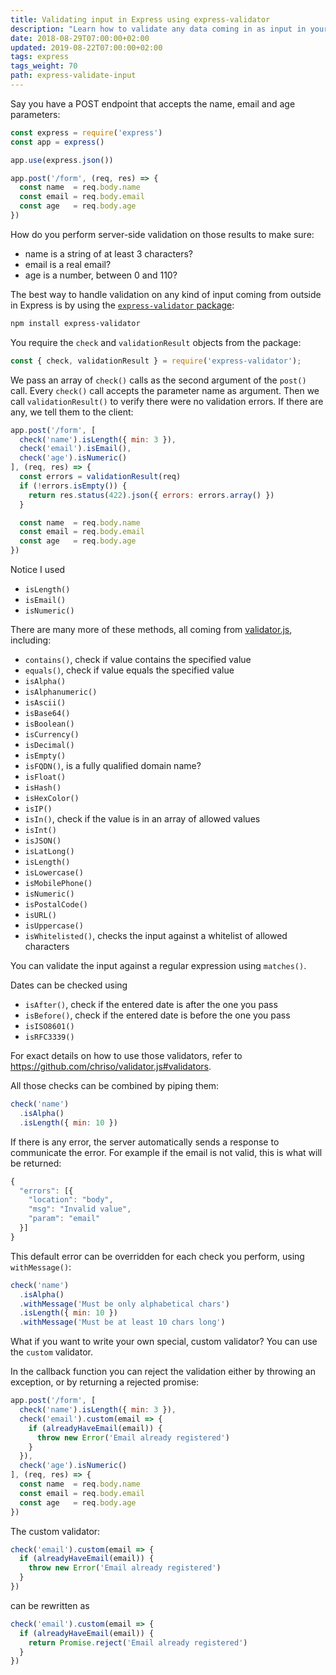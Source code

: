 ```yaml
---
title: Validating input in Express using express-validator
description: "Learn how to validate any data coming in as input in your Express endpoints"
date: 2018-08-29T07:00:00+02:00
updated: 2019-08-22T07:00:00+02:00
tags: express
tags_weight: 70
path: express-validate-input
---
```


Say you have a POST endpoint that accepts the name, email and age parameters:

```js
const express = require('express')
const app = express()

app.use(express.json())

app.post('/form', (req, res) => {
  const name  = req.body.name
  const email = req.body.email
  const age   = req.body.age
})
```

How do you perform server-side validation on those results to make sure:

- name is a string of at least 3 characters?
- email is a real email?
- age is a number, between 0 and 110?

The best way to handle validation on any kind of input coming from outside in Express is by using the [`express-validator` package](https://express-validator.github.io):

```bash
npm install express-validator
```

You require the `check` and `validationResult` objects from the package:

```js
const { check, validationResult } = require('express-validator');
```

We pass an array of `check()` calls as the second argument of the `post()` call. Every `check()` call accepts the parameter name as argument. Then we call `validationResult()` to verify there were no validation errors. If there are any, we tell them to the client:

```js
app.post('/form', [
  check('name').isLength({ min: 3 }),
  check('email').isEmail(),
  check('age').isNumeric()
], (req, res) => {
  const errors = validationResult(req)
  if (!errors.isEmpty()) {
    return res.status(422).json({ errors: errors.array() })
  }

  const name  = req.body.name
  const email = req.body.email
  const age   = req.body.age
})
```

Notice I used

- `isLength()`
- `isEmail()`
- `isNumeric()`

There are many more of these methods, all coming from [validator.js](https://github.com/chriso/validator.js#validators), including:

- `contains()`, check if value contains the specified value
- `equals()`, check if value equals the specified value
- `isAlpha()`
- `isAlphanumeric()`
- `isAscii()`
- `isBase64()`
- `isBoolean()`
- `isCurrency()`
- `isDecimal()`
- `isEmpty()`
- `isFQDN()`, is a fully qualified domain name?
- `isFloat()`
- `isHash()`
- `isHexColor()`
- `isIP()`
- `isIn()`, check if the value is in an array of allowed values
- `isInt()`
- `isJSON()`
- `isLatLong()`
- `isLength()`
- `isLowercase()`
- `isMobilePhone()`
- `isNumeric()`
- `isPostalCode()`
- `isURL()`
- `isUppercase()`
- `isWhitelisted()`, checks the input against a whitelist of allowed characters

You can validate the input against a regular expression using `matches()`.

Dates can be checked using

- `isAfter()`, check if the entered date is after the one you pass
- `isBefore()`, check if the entered date is before the one you pass
- `isISO8601()`
- `isRFC3339()`

For exact details on how to use those validators, refer to <https://github.com/chriso/validator.js#validators>.

All those checks can be combined by piping them:

```js
check('name')
  .isAlpha()
  .isLength({ min: 10 })
```

If there is any error, the server automatically sends a response to communicate the error. For example if the email is not valid, this is what will be returned:

```js
{
  "errors": [{
    "location": "body",
    "msg": "Invalid value",
    "param": "email"
  }]
}
```

This default error can be overridden for each check you perform, using `withMessage()`:

```js
check('name')
  .isAlpha()
  .withMessage('Must be only alphabetical chars')
  .isLength({ min: 10 })
  .withMessage('Must be at least 10 chars long')
```

What if you want to write your own special, custom validator? You can use the `custom` validator.

In the callback function you can reject the validation either by throwing an exception, or by returning a rejected promise:

```js
app.post('/form', [
  check('name').isLength({ min: 3 }),
  check('email').custom(email => {
    if (alreadyHaveEmail(email)) {
      throw new Error('Email already registered')
    }
  }),
  check('age').isNumeric()
], (req, res) => {
  const name  = req.body.name
  const email = req.body.email
  const age   = req.body.age
})
```

The custom validator:

```js
check('email').custom(email => {
  if (alreadyHaveEmail(email)) {
    throw new Error('Email already registered')
  }
})
```

can be rewritten as

```js
check('email').custom(email => {
  if (alreadyHaveEmail(email)) {
    return Promise.reject('Email already registered')
  }
})
```